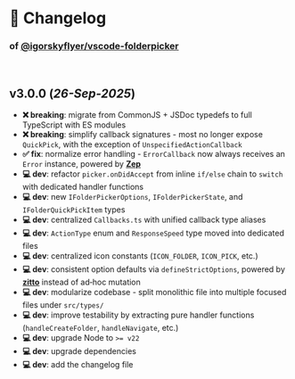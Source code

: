 # 📒 Changelog

### of [@igorskyflyer/vscode-folderpicker](https://github.com/igorskyflyer/npm-vscode-folderpicker)

<br>

## v3.0.0 (*26-Sep-2025*)

- **❌ breaking**: migrate from CommonJS + JSDoc typedefs to full TypeScript with ES modules
- **❌ breaking**: simplify callback signatures - most no longer expose `QuickPick`, with the exception of `UnspecifiedActionCallback`
- **✅ fix**: normalize error handling - `ErrorCallback` now always receives an `Error` instance, powered by [**Zep**](https://www.npmjs.com/package/@igorskyflyer/zep)
- **💻 dev**: refactor `picker.onDidAccept` from inline `if/else` chain to `switch` with dedicated handler functions
- **💻 dev**: new `IFolderPickerOptions`, `IFolderPickerState`, and `IFolderQuickPickItem` types
- **💻 dev**: centralized `Callbacks.ts` with unified callback type aliases
- **💻 dev**: `ActionType` enum and `ResponseSpeed` type moved into dedicated files
- **💻 dev**: centralized icon constants (`ICON_FOLDER`, `ICON_PICK`, etc.)
- **💻 dev**: consistent option defaults via `defineStrictOptions`, powered by [**zitto**](https://www.npmjs.com/package/@igorskyflyer/zitto) instead of ad‑hoc mutation
- **💻 dev**: modularize codebase - split monolithic file into multiple focused files under `src/types/`
- **💻 dev**: improve testability by extracting pure handler functions (`handleCreateFolder`, `handleNavigate`, etc.)
- **💻 dev**: upgrade Node to `>= v22`
- **💻 dev**: upgrade dependencies
- **💻 dev**: add the changelog file
